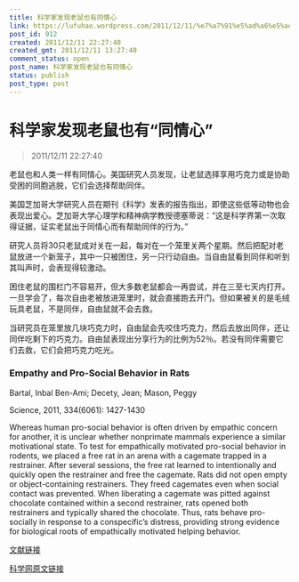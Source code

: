 ```yaml
---
title: 科学家发现老鼠也有同情心
link: https://lufuhao.wordpress.com/2011/12/11/%e7%a7%91%e5%ad%a6%e5%ae%b6%e5%8f%91%e7%8e%b0%e8%80%81%e9%bc%a0%e4%b9%9f%e6%9c%89%e5%90%8c%e6%83%85%e5%bf%83/
post_id: 912
created: 2011/12/11 22:27:40
created_gmt: 2011/12/11 13:27:40
comment_status: open
post_name: 科学家发现老鼠也有同情心
status: publish
post_type: post
---
```


# 科学家发现老鼠也有“同情心”

> 2011/12/11 22:27:40

老鼠也和人类一样有同情心。美国研究人员发现，让老鼠选择享用巧克力或是协助受困的同胞逃脱，它们会选择帮助同伴。 

美国芝加哥大学研究人员在期刊《科学》发表的报告指出，即使这些低等动物也会表现出爱心。芝加哥大学心理学和精神病学教授德塞蒂说：“这是科学界第一次取得证据，证实老鼠出于同情心而有帮助同伴的行为。” 

研究人员将30只老鼠成对关在一起，每对在一个笼里关两个星期。然后把配对老鼠放进一个新笼子，其中一只被困住，另一只行动自由。当自由鼠看到同伴和听到其叫声时，会表现得较激动。 

困住老鼠的围栏门不容易开，但大多数老鼠都会一再尝试，并在三至七天内打开。一旦学会了，每次自由老被放进笼里时，就会直接跑去开门。但如果被关的是毛绒玩具老鼠，不是同伴，自由鼠就不会去救。 

当研究员在笼里放几块巧克力时，自由鼠会先咬住巧克力，然后去放出同伴，还让同伴吃剩下的巧克力。自由鼠表现出分享行为的比例为52％。若没有同伴需要它们去救，它们会把巧克力吃光。 

 

### Empathy and Pro-Social Behavior in Rats

Bartal, Inbal Ben-Ami; Decety, Jean; Mason, Peggy

Science, 2011, 334(6061): 1427-1430

Whereas human pro-social behavior is often driven by empathic concern for another, it is unclear whether nonprimate mammals experience a similar motivational state. To test for empathically motivated pro-social behavior in rodents, we placed a free rat in an arena with a cagemate trapped in a restrainer. After several sessions, the free rat learned to intentionally and quickly open the restrainer and free the cagemate. Rats did not open empty or object-containing restrainers. They freed cagemates even when social contact was prevented. When liberating a cagemate was pitted against chocolate contained within a second restrainer, rats opened both restrainers and typically shared the chocolate. Thus, rats behave pro-socially in response to a conspecific’s distress, providing strong evidence for biological roots of empathically motivated helping behavior. 

[文献链接](http://www.sciencemag.org/content/334/6061/1427.abstract?sid=e0a2c515-933f-4e4a-81d4-21bd62cb6c72)

[科学网原文链接](http://news.sciencenet.cn//htmlpaper/2011121118435029721059.shtm)
